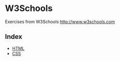 # W3Schools
Exercises from W3Schools http://www.w3schools.com

## Index

* [HTML](https://github.com/caHuang/W3Schools/tree/master/HTML)
* [CSS](https://github.com/caHuang/W3Schools/tree/master/CSS)
